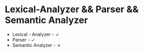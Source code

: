 # Lexical-Analyzer && Parser && Semantic Analyzer
- Lexical - Analyzer - ✓
- Parser - ✓
- Semantic Analyzer - ✗
